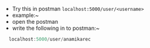 - Try this in postman 
```localhost:5000/user/<username>```
- example:~ 
- open the postman
- write the following in to postman:~
```js
  localhost:5000/user/anamikarec
```
